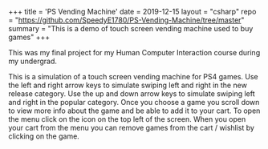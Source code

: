 +++
title = 'PS Vending Machine'
date = 2019-12-15
layout = "csharp"
repo = "https://github.com/SpeedyE1780/PS-Vending-Machine/tree/master"
summary = "This is a demo of touch screen vending machine used to buy games"
+++

This was my final project for my Human Computer Interaction course during my undergrad.

This is a simulation of a touch screen vending machine for PS4 games.
Use the left and right arrow keys to simulate swiping left and right in the new release category.
Use the up and down arrow keys to simulate swiping left and right in the popular category.
Once you choose a game you scroll down to view more info about the game and be able to add it to your cart.
To open the menu click on the icon on the top left of the screen.
When you open your cart from the menu you can remove games from the cart / wishlist by clicking on the game.
